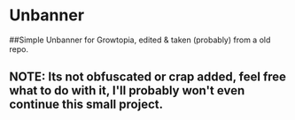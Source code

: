 # Unbanner

##Simple Unbanner for Growtopia, edited &amp; taken (probably) from a old repo.
## NOTE: Its not obfuscated or crap added, feel free what to do with it, I'll probably won't even continue this small project.
